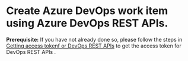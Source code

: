 # Create Azure DevOps work item using Azure DevOps REST APIs.  

**Prerequisite:** If you have not already done so, please follow the steps in [Getting access tokenf or DevOps REST APIs][1] to get the access token for DevOps REST APIs . 



















[1]:https://github.com/aj3705/AzureDevOps/blob/master/restapis/ado-authentication.md
